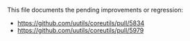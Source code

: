 This file documents the pending improvements or regression:

* https://github.com/uutils/coreutils/pull/5834
* https://github.com/uutils/coreutils/pull/5979
